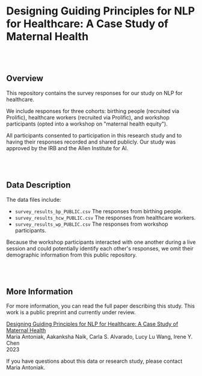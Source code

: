 # Designing Guiding Principles for NLP for Healthcare: A Case Study of Maternal Health

<br><br>

## Overview

This repository contains the survey responses for our study on NLP for healthcare.

We include responses for three cohorts: birthing people (recruited via Prolific), healthcare workers (recruited via Prolific), and workshop participants (opted into a workshop on "maternal health equity").

All participants consented to participation in this research study and to having their responses recorded and shared publicly. Our study was approved by the IRB and the Allen Institute for AI.

<br><br>

## Data Description

The data files include:
- `survey_results_bp_PUBLIC.csv` The responses from birthing people.
- `survey_results_hcw_PUBLIC.csv` The responses from healthcare workers.
- `survey_results_wp_PUBLIC.csv` The responses from workshop participants.

Because the workshop participants interacted with one another during a live session and could potentially identify each other's responses, we omit their demographic information from this public repository.

<br><br>

## More Information

For more information, you can read the full paper describing this study. This work is a public preprint and currently under review.

[Designing Guiding Principles for NLP for Healthcare: A Case Study of Maternal Health]()  
Maria Antoniak, Aakanksha Naik, Carla S. Alvarado, Lucy Lu Wang, Irene Y. Chen  
2023  

If you have questions about this data or research study, please contact Maria Antoniak.
